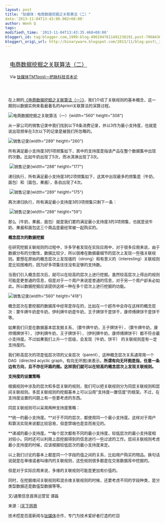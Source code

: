 ```yaml
--- 
layout: post 
title: "钛媒体：电商数据挖掘之关联算法（二）" 
date:'2013-11-04T13:43:00.002+08:00' 
author: Wenh Q
tags:
modified\_time: '2013-11-04T13:43:35.468+08:00' 
blogger\_id: tag:blogger.com,1999:blog-4961947611491238191.post-7968436706369928509
blogger\_orig\_url: http://binaryware.blogspot.com/2013/11/blog-post\_3010.html
---
```

<div style="margin: 10px; padding: 5px;">

<div style="font-size: 18px;">

[电商数据挖掘之关联算法（二）](http://www.tmtpost.com/75081.html)

</div>

<div style="font-size: 13px;">

Via [钛媒体TMTpost—把脉科技资本论](http://www.tmtpost.com/)

</div>

</div>

<div style="font-size: 13px; padding: 15px 0 10px 10px;">

在上期的[《电商数据挖掘之关联算法（一）》](http://www.tmtpost.com/74938.html "点击查看《电商数据挖掘之关联算法（一）》全文")，我们介绍了关联规则的基本概念，这一期则以数据实例来看最著名的Apriori关联算法的演算过程。

![电商数据挖掘之关联算法（一）](http://www.tmtpost.com/wp-content/uploads/2013/11/13833562156-560x308.png "电商数据挖掘之关联算法（一）"){width="560"
height="308"}

从一家公司的销售记录中我们找到以下8条消费记录，并以3作为最小支持度，也就是说出现频率在3次以下的记录是被我们所忽略的。

<div>

![销售记录](http://www.tmtpost.com/wp-content/uploads/2013/11/138348060510.png "销售记录"){width="289"
height="260"}

</div>

所有满足最小支持度3的1项频集如下，其中的支持度是指该产品在整个数据集中出现的次数。比如牛奶出现了5次，而冰淇淋出现了3次。

<div>

 ![销售记录](http://www.tmtpost.com/wp-content/uploads/2013/11/138348065520.png "销售记录"){width="288"
height="177"}

</div>

递归执行，所有满足最小支持度3的2项频集如下，这其中出现最多的频集是｛牛奶，面包｝和｛面包，果酱｝，各自出现了4次。

<div>

 ![销售记录](http://www.tmtpost.com/wp-content/uploads/2013/11/138348068356.png "销售记录"){width="289"
height="175"}

</div>

再次递归执行，所有满足最小支持度3的3项频集只剩下一条：

<div>

 ![销售记录](http://www.tmtpost.com/wp-content/uploads/2013/11/13834807123.png "销售记录"){width="288"
height="59"}

</div>

那么｛牛奶，果酱，面包｝就是我们要的满足最小支持度3的3项频集，也就是说牛奶、果酱和面包这三个商品是最经常被一起购买的。

**概念层次的数据挖掘**

在研究挖掘关联规则的过程中，许多学者发现在实际应用中，对于很多应用来说，由于数据分布的分散性，数据比较少，所以很难在数据最细节的层次上发现一些强关联规则。要想在原始的概念层次上发现强的（strong）和有意义的（interesting）关联规则是比较困难的，因为好多项集往往没有足够的支持数。

当我们引入概念层次后，就可以在较高的层次上进行挖掘。虽然较高层次上得出的规则可能是更普通的信息，但是对于一个用户来说是普通的信息，对于另一个用户却未必如此。所以数据挖掘应该提供这样一种在多个层次上进行挖掘的功能。

<div>

![销售记录](http://www.tmtpost.com/wp-content/uploads/2013/11/138348074295-560x418.png "销售记录"){width="560"
height="418"}

</div>

概念层次在要挖掘的数据库中经常是存在的，比如在一个超市中会存在这样的概念层次：蒙牛牌牛奶是牛奶，伊利牌牛奶是牛奶，王子牌饼干是饼干，康师傅牌饼干是饼干等。

如果我们只是在数据基本层发掘关系，｛蒙牛牌牛奶，王子牌饼干｝，｛蒙牛牌牛奶，康师傅牌饼干｝，｛伊利牌牛奶，王子牌饼干｝，｛伊利牌牛奶，康师傅牌饼干｝都不符合最小支持度。不过如果我们上升一个层级，会发现｛牛奶，饼干｝
的关联规则是有一定支持度的。

我们称高层次的项是低层次项的父亲层次（parent），这种概念层次关系通常用一个DAG（directed
acyclic
graph，有向无环图)来表示。**所谓有向无环图是指，任意一条边有方向，且不存在环路的图。这样我们就可以在较高的概念层次上发现关联规则。**

**支持度的设置策略**

根据规则中涉及的层次和多层关联的规则，我们可以把关联规则分为同层关联规则和层间关联规则。多层关联规则的挖掘基本上可以沿用"支持度—置信度"的框架。不过，在支持度设置的问题上有一些要考虑的东西。

同层关联规则可以采用两种支持度策略：

**统一的最小支持度。**对于不同的层次，都使用同一个最小支持度。这样对于用户和算法实现来说都比较容易，但是弊端也是显而易见的。

**递减的最小支持度。**每个层次都有不同的最小支持度，较低层次的最小支持度相对较小。同时还可以利用上层挖掘得到的信息进行一些过滤的工作。层间关联规则考虑最小支持度的时候，应该根据较低层次的最小支持度来定。

以上我们讨论的基本上都是同一个字段的值之间的关系，比如用户购买的物品。换句话说就是在单维或者叫维内的关联规则，这些规则很多都是在交易数据库中挖掘的。

但是对于实际应用来说，多维的关联规则可能是更加有价值的。

同时，在挖掘维间关联规则和混合维关联规则的时候，还要考虑不同的字段种类，是分类型数据还是数值型数据等等。



文/通策信息首席运营官 谭磊

来源：[i天下网商](http://iwshang.com/Post/Default/Index/pid/32813.html)

技术控是百度新闻与[钛媒体](http://www.tmtpost.com/ "钛媒体")合作，专门为技术爱好者打造的栏目

</div>
